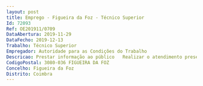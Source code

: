 ```yaml
--- 
layout: post
title: Emprego - Figueira da Foz - Técnico Superior
Id: 72093
Ref: OE201911/0709
DataAbertura: 2019-11-29
DataFecho: 2019-12-13
Trabalho: Técnico Superior
Empregador: Autoridade para as Condições do Trabalho
Descricao: Prestar informação ao público   Realizar o atendimento presencial, telefónico e escrito através da prestação de informação e conselhos técnicos a empresas, trabalhadores e seus representantes, em matéria de direito do trabalho e das relações laborais.Instruir processos de contraordenações laborais   Cooperar com os Inspetores do Trabalho no âmbito de pedidos de intervenção inspetiva e instrução de processos de natureza contraordenacional  Realizar atos instrutórios como inquirição de testemunhas e audição de entidades empregadoras arguidas  Elaborar pareceres técnicos de apoio à tomada de decisão  Registar autos de contraordenações  Preparar e enviar processos de execução e impugnação judicial para o Tribunal do Trabalho.Desenvolver ações de informação e sensibilização   Participar em workshop’s, seminários e outros eventos com vista a promover o esclarecimento dos trabalhadores, empregadores e da sociedade em geral sobre legislação laboral.
CodigoPostal: 3080-036 FIGUEIRA DA FOZ
Concelho: Figueira da Foz
Distrito: Coimbra
--- 
```

